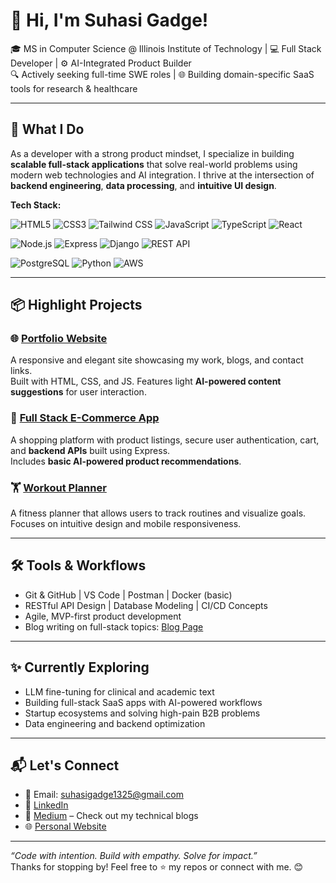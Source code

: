 # 👋 Hi, I'm Suhasi Gadge!

🎓 MS in Computer Science @ Illinois Institute of Technology | 💻 Full Stack Developer | ⚙️ AI-Integrated Product Builder  
🔍 Actively seeking full-time SWE roles | 🌐 Building domain-specific SaaS tools for research & healthcare

---

## 🚀 What I Do

As a developer with a strong product mindset, I specialize in building **scalable full-stack applications** that solve real-world problems using modern web technologies and AI integration. I thrive at the intersection of **backend engineering**, **data processing**, and **intuitive UI design**.

**Tech Stack:**  
<!-- Frontend -->
![HTML5](https://img.shields.io/badge/-HTML5-E34F26?style=flat-square&logo=html5&logoColor=white)
![CSS3](https://img.shields.io/badge/-CSS3-1572B6?style=flat-square&logo=css3)
![Tailwind CSS](https://img.shields.io/badge/-TailwindCSS-06B6D4?style=flat-square&logo=tailwind-css)
![JavaScript](https://img.shields.io/badge/-JavaScript-F7DF1E?style=flat-square&logo=javascript&logoColor=black)
![TypeScript](https://img.shields.io/badge/-TypeScript-3178C6?style=flat-square&logo=typescript)
![React](https://img.shields.io/badge/-React-20232A?style=flat-square&logo=react&logoColor=61DAFB)

<!-- Backend -->
![Node.js](https://img.shields.io/badge/-Node.js-339933?style=flat-square&logo=node.js)
![Express](https://img.shields.io/badge/-Express.js-black?style=flat-square&logo=express)
![Django](https://img.shields.io/badge/-Django-092E20?style=flat-square&logo=django&logoColor=white)
![REST API](https://img.shields.io/badge/-REST%20API-black?style=flat-square&logo=protocols.io)

<!-- Database & Others -->
![PostgreSQL](https://img.shields.io/badge/-PostgreSQL-336791?style=flat-square&logo=postgresql)
![Python](https://img.shields.io/badge/-Python-3776AB?style=flat-square&logo=python)
![AWS](https://img.shields.io/badge/-AWS-232F3E?style=flat-square&logo=amazon-aws)


---

## 📦 Highlight Projects

### 🌐 [Portfolio Website](https://github.com/suhasi-gadge/Full_Stack_Projects/tree/main/Project01-Portfolio-Website)
A responsive and elegant site showcasing my work, blogs, and contact links.  
Built with HTML, CSS, and JS. Features light **AI-powered content suggestions** for user interaction.

### 🛒 [Full Stack E-Commerce App](https://github.com/suhasi-gadge/Full_Stack_Projects/tree/main/Project03-E-Commerce-Website)
A shopping platform with product listings, secure user authentication, cart, and **backend APIs** built using Express.  
Includes **basic AI-powered product recommendations**.

### 🏋️ [Workout Planner](https://github.com/suhasi-gadge/Full_Stack_Projects/tree/main/Project02-Workout%20Planner)
A fitness planner that allows users to track routines and visualize goals.  
Focuses on intuitive design and mobile responsiveness.

---

## 🛠️ Tools & Workflows

- Git & GitHub | VS Code | Postman | Docker (basic)
- RESTful API Design | Database Modeling | CI/CD Concepts
- Agile, MVP-first product development
- Blog writing on full-stack topics: [Blog Page](https://medium.com/@suhasigadge)

---

## ✨ Currently Exploring

- LLM fine-tuning for clinical and academic text
- Building full-stack SaaS apps with AI-powered workflows
- Startup ecosystems and solving high-pain B2B problems
- Data engineering and backend optimization

---

## 📬 Let's Connect

- 📧 Email: [suhasigadge1325@gmail.com](mailto:suhasigadge1325@gmail.com)
- 💼 [LinkedIn](https://linkedin.com/in/suhasigadge)
- 📝 [Medium](https://medium.com/@suhasigadge) – Check out my technical blogs
- 🌐 [Personal Website]()

---

_“Code with intention. Build with empathy. Solve for impact.”_  
Thanks for stopping by! Feel free to ⭐ my repos or connect with me. 😊
